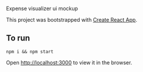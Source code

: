 Expense visualizer ui mockup

This project was bootstrapped with [Create React App](https://github.com/facebook/create-react-app).

## To run

`npm i && npm start`

Open [http://localhost:3000](http://localhost:3000) to view it in the browser.

